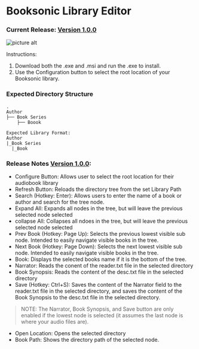 # Booksonic Library Editor
### Current Release: [Version 1.0.0](https://github.com/galacticat/booksonic-library-editor/tree/master/Booksonic%20Setup/Release)
![picture alt](https://github.com/galacticat/booksonic-library-editor/blob/master/Booksonic%20Library%20Editor.png)

Instructions:
1. Download both the .exe and .msi and run the .exe to install.
2. Use the Configuration button to select the root location of your Booksonic library.

### Expected Directory Structure
    .
    Author
    ├── Book Series
    	├── Boook

    Expected Library Format:
    Author
    |_Book Series
      |_Book

### Release Notes [Version 1.0.0](https://github.com/galacticat/booksonic-library-editor/tree/master/Booksonic%20Setup/Release):
* Configure Button: Allows user to select the root location for their audiobook library
* Refresh Button: Reloads the directory tree from the set Library Path
* Search (Hotkey: Enter): Allows users to enter the name of a book or author and search for the tree node.
* Expand All: Expands all nodes in the tree, but will leave the previous selected node selected
* collapse All: Collapses all ndoes in the tree, but will leave the previous selected node selected
* Prev Book (Hotkey: Page Up): Selects the previous lowest visible sub node. Intended to easily navigate visible books in the tree.
* Next Book (Hotkey: Page Down): Selects the next lowest visible sub node. Intended to easily navigate visible books in the tree.
* Book: Displays the selected books name if it is the bottom of the tree.
* Narrator: Reads the conent of the reader.txt file in the selected directory
* Book Synopsis: Reads the content of the desc.txt file in the selected directory
* Save (Hotkey: Ctrl+S): Saves the content of the Narrator field to the reader.txt file in the selected directory, and saves the content of the Book Synopsis to the desc.txt file in the selected directory.
>NOTE: The Narrator, Book Synopsis, and Save button are only enabled if the lowest node is selected (it assumes the last node is where your audio files are).
* Open Location: Opens the selected directory
* Book Path: Shows the directory path of the selected node.
